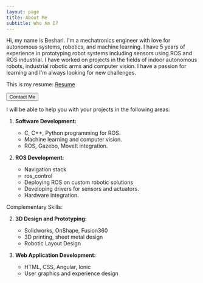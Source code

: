 ```yaml
---
layout: page
title: About Me
subtitle: Who Am I?
---
```


Hi, my name is Beshari.
I'm a mechatronics engineer with love for autonomous systems, robotics, and machine learning. I have 5 years of experience in prototyping robot systems including sensors using ROS and ROS industrial. I have worked on projects in the fields of indoor autonomous robots, industrial robotic arms and computer vision. I have a passion for learning and I'm always looking for new challenges.

This is my resume: [Resume](/assets/PDF/Beshari_Jama.pdf)
<div class="d-flex justify-content-center">
<button type="button" class="btn btn-primary btn-lg mx-auto" onclick="if (this.innerHTML === 'Contact Me') { this.innerHTML = 'beshjm@gmail.com'; } else { navigator.clipboard.writeText('beshjm@gmail.com'); alert('Email address copied to clipboard!'); }">Contact Me</button>
</div>

I will be able to help you with your projects in the following areas:
1. **Software Development:**
   - C, C++, Python programming for ROS.
   - Machine learning and computer vision.
   - ROS, Gazebo, MoveIt integration.

2. **ROS Development:**
    - Navigation stack
    <!-- - Localization stack -->
    - ros_control
    <!-- - cartographer, slam_toolbox, AMCL -->
    - Deploying ROS on custom robotic solutions
    - Developing drivers for sensors and actuators.
    - Hardware integration.
 <!-- mention this as other skills -->

 Complementary Skills:

2. **3D Design and Prototyping:**
   - Solidworks, OnShape, Fusion360
   - 3D printing, sheet metal design
   - Robotic Layout Design

3. **Web Application Development:**
   - HTML, CSS, Angular, Ionic
   - User graphics and experience design
<!-- make a button to send an emile in bootsrap theme -->

